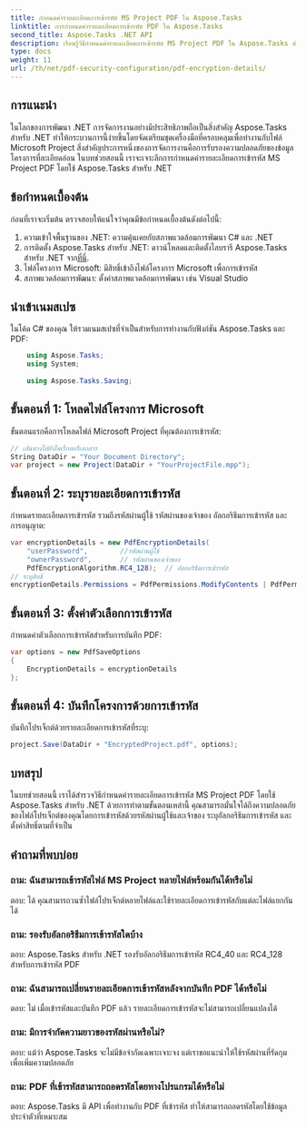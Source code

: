 ```yaml
---
title: กำหนดค่ารายละเอียดการเข้ารหัส MS Project PDF ใน Aspose.Tasks
linktitle: การกำหนดค่ารายละเอียดการเข้ารหัส PDF ใน Aspose.Tasks
second_title: Aspose.Tasks .NET API
description: เรียนรู้วิธีกำหนดค่ารายละเอียดการเข้ารหัส MS Project PDF ใน Aspose.Tasks สำหรับ .NET รักษาความปลอดภัยไฟล์โครงการของคุณด้วยรหัสผ่านผู้ใช้และเจ้าของ
type: docs
weight: 11
url: /th/net/pdf-security-configuration/pdf-encryption-details/
---
```

## การแนะนำ
ในโลกของการพัฒนา .NET การจัดการงานอย่างมีประสิทธิภาพถือเป็นสิ่งสำคัญ Aspose.Tasks สำหรับ .NET ทำให้กระบวนการนี้ง่ายขึ้นโดยจัดเตรียมชุดเครื่องมือที่ครอบคลุมเพื่อทำงานกับไฟล์ Microsoft Project สิ่งสำคัญประการหนึ่งของการจัดการงานคือการรับรองความปลอดภัยของข้อมูลโครงการที่ละเอียดอ่อน ในบทช่วยสอนนี้ เราจะเจาะลึกการกำหนดค่ารายละเอียดการเข้ารหัส MS Project PDF โดยใช้ Aspose.Tasks สำหรับ .NET
## ข้อกำหนดเบื้องต้น
ก่อนที่เราจะเริ่มต้น ตรวจสอบให้แน่ใจว่าคุณมีข้อกำหนดเบื้องต้นดังต่อไปนี้:
1. ความเข้าใจพื้นฐานของ .NET: ความคุ้นเคยกับสภาพแวดล้อมการพัฒนา C# และ .NET
2.  การติดตั้ง Aspose.Tasks สำหรับ .NET: ดาวน์โหลดและติดตั้งไลบรารี Aspose.Tasks สำหรับ .NET จาก[ที่นี่](https://releases.aspose.com/tasks/net/).
3. ไฟล์โครงการ Microsoft: มีสิทธิ์เข้าถึงไฟล์โครงการ Microsoft เพื่อการเข้ารหัส
4. สภาพแวดล้อมการพัฒนา: ตั้งค่าสภาพแวดล้อมการพัฒนา เช่น Visual Studio

## นำเข้าเนมสเปซ
ในโค้ด C# ของคุณ ให้รวมเนมสเปซที่จำเป็นสำหรับการทำงานกับฟังก์ชัน Aspose.Tasks และ PDF:
```csharp
    using Aspose.Tasks;
    using System;
    
    using Aspose.Tasks.Saving;
```
## ขั้นตอนที่ 1: โหลดไฟล์โครงการ Microsoft
ขั้นตอนแรกคือการโหลดไฟล์ Microsoft Project ที่คุณต้องการเข้ารหัส:
```csharp
// เส้นทางไปยังไดเร็กทอรีเอกสาร
String DataDir = "Your Document Directory";
var project = new Project(DataDir + "YourProjectFile.mpp");
```
## ขั้นตอนที่ 2: ระบุรายละเอียดการเข้ารหัส
กำหนดรายละเอียดการเข้ารหัส รวมถึงรหัสผ่านผู้ใช้ รหัสผ่านของเจ้าของ อัลกอริธึมการเข้ารหัส และการอนุญาต:
```csharp
var encryptionDetails = new PdfEncryptionDetails(
    "userPassword",        //รหัสผ่านผู้ใช้
    "ownerPassword",       // รหัสผ่านของเจ้าของ
    PdfEncryptionAlgorithm.RC4_128);  // อัลกอริธึมการเข้ารหัส
// ระบุสิทธิ์
encryptionDetails.Permissions = PdfPermissions.ModifyContents | PdfPermissions.ModifyAnnotations;
```
## ขั้นตอนที่ 3: ตั้งค่าตัวเลือกการเข้ารหัส
กำหนดค่าตัวเลือกการเข้ารหัสสำหรับการบันทึก PDF:
```csharp
var options = new PdfSaveOptions
{
    EncryptionDetails = encryptionDetails
};
```
## ขั้นตอนที่ 4: บันทึกโครงการด้วยการเข้ารหัส
บันทึกโปรเจ็กต์ด้วยรายละเอียดการเข้ารหัสที่ระบุ:
```csharp
project.Save(DataDir + "EncryptedProject.pdf", options);
```

## บทสรุป
ในบทช่วยสอนนี้ เราได้สำรวจวิธีกำหนดค่ารายละเอียดการเข้ารหัส MS Project PDF โดยใช้ Aspose.Tasks สำหรับ .NET ด้วยการทำตามขั้นตอนเหล่านี้ คุณสามารถมั่นใจได้ถึงความปลอดภัยของไฟล์โปรเจ็กต์ของคุณโดยการเข้ารหัสด้วยรหัสผ่านผู้ใช้และเจ้าของ ระบุอัลกอริธึมการเข้ารหัส และตั้งค่าสิทธิ์ตามที่จำเป็น
## คำถามที่พบบ่อย
### ถาม: ฉันสามารถเข้ารหัสไฟล์ MS Project หลายไฟล์พร้อมกันได้หรือไม่
ตอบ: ได้ คุณสามารถวนซ้ำไฟล์โปรเจ็กต์หลายไฟล์และใช้รายละเอียดการเข้ารหัสกับแต่ละไฟล์แยกกันได้
### ถาม: รองรับอัลกอริธึมการเข้ารหัสใดบ้าง
ตอบ: Aspose.Tasks สำหรับ .NET รองรับอัลกอริธึมการเข้ารหัส RC4_40 และ RC4_128 สำหรับการเข้ารหัส PDF
### ถาม: ฉันสามารถเปลี่ยนรายละเอียดการเข้ารหัสหลังจากบันทึก PDF ได้หรือไม่
ตอบ: ไม่ เมื่อเข้ารหัสและบันทึก PDF แล้ว รายละเอียดการเข้ารหัสจะไม่สามารถเปลี่ยนแปลงได้
### ถาม: มีการจำกัดความยาวของรหัสผ่านหรือไม่?
ตอบ: แม้ว่า Aspose.Tasks จะไม่มีข้อจำกัดเฉพาะเจาะจง แต่เราขอแนะนำให้ใช้รหัสผ่านที่รัดกุมเพื่อเพิ่มความปลอดภัย
### ถาม: PDF ที่เข้ารหัสสามารถถอดรหัสโดยทางโปรแกรมได้หรือไม่
ตอบ: Aspose.Tasks มี API เพื่อทำงานกับ PDF ที่เข้ารหัส ทำให้สามารถถอดรหัสโดยใช้ข้อมูลประจำตัวที่เหมาะสม
